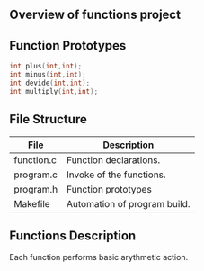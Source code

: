 ## Overview of functions project
## Function Prototypes
```c
int plus(int,int);  
int minus(int,int);  
int devide(int,int);  
int multiply(int,int);
```  
## File Structure 
| File      | Description   |
|--------------|--------------|
| function.c | Function declarations. | 
| program.c | Invoke of the functions.  |
| program.h | Function prototypes |
| Makefile  | Automation of program build. |
## Functions Description
Each function performs basic arythmetic action.
